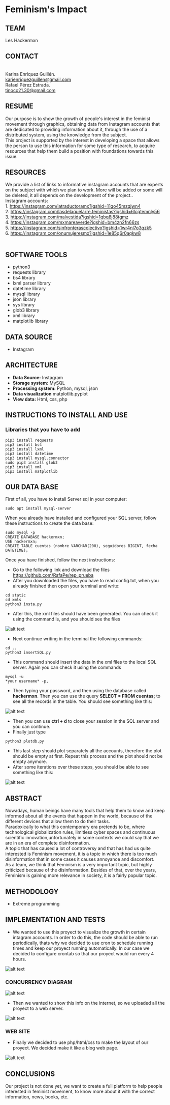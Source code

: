 # Feminism's Impact
## **TEAM**
Les Hackermxn
## CONTACT
<br/>Karina Enriquez Guillén.<br/>
karienriquezguillen@gmail.com<br/>
Rafael Pérez Estrada.<br/>
tinoco21.30@gmail.com
## RESUME 
Our purpose is to show the growth of people's interest in the feminist movement through graphics, obtaining data from Instagram accounts that are dedicated to providing information about it, through the use of a distributed system, using the  knowledge from the subject.<br/>
This project is supported by the interest in developing a space that allows the person to use this information for some type of research, to acquire resources that help them build a position with foundations towards this issue. <br/>
## RESOURCES
We provide a list of links to informative instagram accounts that are experts on the subject with which we plan to work. More will be added or some will be deleted, it all depends on the development of the project..
<br/>Instagram accounts:<br/>
	1. https://instagram.com/latraductoramx?igshid=11go45mzqjwn4<br/>
	2. https://instagram.com/lasdelaquelarre.feministas?igshid=6lcgtemnly56<br/>
	3. https://instagram.com/malvestida?igshid=1qbq8j88tgmz<br/>
	4. https://instagram.com/mxmareaverde?igshid=bm4zn2fn66zs<br/>
	5. https://instagram.com/sinfronterascolectivo?igshid=1wr4nl7o3qzk5<br/>
	6. https://instagram.com/onumujeresmx?igshid=1e85q6r0aqkw8<br/>
</br>
## SOFTWARE TOOLS
- python3
- requests library
- bs4 library
- lxml parser library
- datetime library
- mysql library
- json library
- sys library
- glob3 library
- xml library
- matplotlib library

## DATA SOURCE
- Instagram

## ARCHITECTURE
- **Data Source:** Instagram
- **Storage system:** MySQL
- **Processing system:** Python, mysql, json
- **Data visualization** matplotlib.pyplot
- **View data:** Html, css, php

## INSTRUCTIONS TO INSTALL AND USE
### Libraries that you have to add
```
pip3 install requests
pip3 install bs4
pip3 install lxml
pip3 install datetime
pip3 install mysql.connector
sudo pip3 install glob3
pip3 install xml
pip3 install matplotlib
```
## OUR DATA BASE
First of all, you have to install Server sql in your computer:
```
sudo apt install mysql-server
```
When you already have installed  and configured your SQL server, follow these instructions to create the data base:
```
sudo mysql -p
CREATE DATABASE hackermxn;
USE hackermxn;
CREATE TABLE cuentas (nombre VARCHAR(200), seguidores BIGINT, fecha DATETIME);
```
Once you have finished, follow the next instructions:
- Go to the following link and download the files 
https://github.com/RafaPe/rep_prueba </br>
- After you downloaded the files, you have to read config.txt, when you already finished then open your terminal and write: 
```
cd static
cd xmls
python3 insta.py
```
- After this, the xml files should have been generated. You can check it using the command ls, and you should see the files 

 ![alt text](https://raw.githubusercontent.com/RafaPe/rep_prueba/master/resources/ter1.PNG)


- Next continue writing in the terminal the following commands: 
```
cd ..
python3 insertSQL.py
```

- This command should insert the data in the xml files to the local SQL server. Again you can check it using the commands 
```
mysql -u 
*your username* -p,
```
- Then typing your password, and then using the database called **hackermxn**. Then you can use the query **SELECT * FROM cuentas;** to see all the records in the table. You should see something like this:

![alt text](https://raw.githubusercontent.com/RafaPe/rep_prueba/master/resources/instaacc.PNG)

- Then you can use **ctrl + d** to close your session in the SQL server and you can continue.
- Finally just type
```
python3 plotdb.py
```
- This last step should plot separately all the accounts, therefore the plot should be empty at first. Repeat this process and the plot should not be empty anymore.  
- After some iterations over these steps, you should be able to see something like this:

![alt text](https://raw.githubusercontent.com/RafaPe/rep_prueba/master/resources/instaccgraph.PNG)
 
 ## ABSTRACT
Nowadays, human beings have many tools that help them to know and keep informed about all the events that happen in the world, because of the different devices that allow them to do their tasks.<br/>
Paradoxically to what this contemporary era pretends to be, where technological globalization rules, limitless cyber spaces and continuous scientific innovation,unfortunately in some contexts we could say that we are in an era of complete disinformation.<br/>
A topic that has caused a lot of controversy and that has had us quite interested is Feminism movement, it is a topic in which there is too much disinformation that in some cases it causes annoyance and discomfort.<br/>
As a team, we think that Feminism is a very important topic, but highly criticized because of the disinformation. Besides of that, over the years, Feminism is gaining more relevance in society, it is a fairly popular topic.
 
 ## METHODOLOGY
 - Extreme programming
 
## IMPLEMENTATION AND TESTS
- We wanted to use this proyect to visualize the growth in certain intagram accounts. In order to do this, the code should be able to run periodically, thats why we decided to use cron to schedule running times and keep our proyect running automatically. In our case we decided to configure crontab so that our proyect would run every 4 hours.

![alt text](https://raw.githubusercontent.com/RafaPe/rep_prueba/master/resources/crontab.PNG)

### CONCURRENCY DIAGRAM
![alt text](https://raw.githubusercontent.com/RafaPe/rep_prueba/master/resources/concurrency.PNG)

- Then we wanted to show this info on the internet, so we uploaded all the proyect to a web server.

![alt text](https://raw.githubusercontent.com/RafaPe/rep_prueba/master/resources/mapadist.PNG)

### WEB SITE
-  Finally we decided to use php/html/css to make the layout of our proyect. We decided make it like a blog web page.

![alt text](https://raw.githubusercontent.com/RafaPe/rep_prueba/master/resources/paginaweb.PNG)

## CONCLUSIONS
Our project is not done yet, we want to create a full platform to help people interested in feminist movement, to know more about it with the correct information, news, books, etc. 


 

